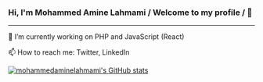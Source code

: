 ### Hi, I'm Mohammed Amine Lahmami / Welcome to my profile / 👋
-------------------------

🔭 I’m currently working on PHP and JavaScript (React)

📫 How to reach me: Twitter, LinkedIn

[![mohammedaminelahmami's GitHub stats](https://github-readme-stats.vercel.app/api?username=mohammedaminelahmami)](https://github.com/mohammedaminelahmami/github-readme-stats)

